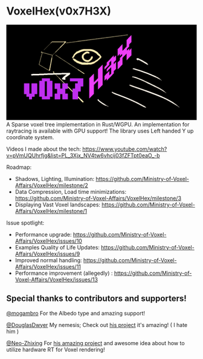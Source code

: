 # VoxelHex(v0x7H3X) 
![Repository logo](https://github.com/Ministry-of-Voxel-Affairs/VoxelHex/blob/61cc0cc36becdc93a63ab7b7ca3dc3b65a3e54cd/new_logo.png)
A Sparse voxel tree implementation in Rust/WGPU.
An implementation for raytracing is available with GPU support!
The library uses Left handed Y up coordinate system.

Videos I made about the tech: 
https://www.youtube.com/watch?v=pVmUQUhrfjg&list=PL_3Xjx_NV4tw6vhcij03fZFTpt0eaO_-b

Roadmap:
- Shadows, Lighting, Illumination: https://github.com/Ministry-of-Voxel-Affairs/VoxelHex/milestone/2
- Data Compression, Load time minimizations: https://github.com/Ministry-of-Voxel-Affairs/VoxelHex/milestone/3
- Displaying Vast Voxel landscapes: https://github.com/Ministry-of-Voxel-Affairs/VoxelHex/milestone/1

Issue spotlight: 
- Performance upgrade: https://github.com/Ministry-of-Voxel-Affairs/VoxelHex/issues/10
- Examples Quality of Life Updates: https://github.com/Ministry-of-Voxel-Affairs/VoxelHex/issues/9
- Improved normal handling: https://github.com/Ministry-of-Voxel-Affairs/VoxelHex/issues/11
- Performance improvement (allegedly) : https://github.com/Ministry-of-Voxel-Affairs/VoxelHex/issues/13

Special thanks to contributors and supporters!
-

[@mogambro](https://github.com/mogambro) For the Albedo type and amazing support!

[@DouglasDwyer](https://github.com/DouglasDwyer) My nemesis; Check out [his project](https://github.com/DouglasDwyer/octo-release) it's amazing! ( I hate him )

[@Neo-Zhixing](https://github.com/Neo-Zhixing) For [his amazing project](https://github.com/dust-engine) and awesome idea about how to utilize hardware RT for Voxel rendering!
